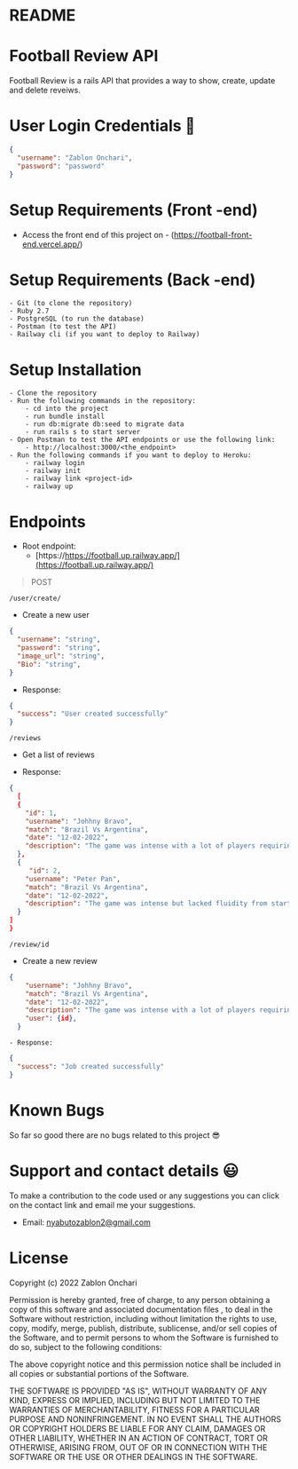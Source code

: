 # README

# Football Review API

Football Review is a rails API that provides a way to show, create, update and delete reveiws. 


# User Login Credentials 🔑

```json
{
  "username": "Zablon Onchari",
  "password": "password"
}
```

# Setup Requirements (Front -end)

   - Access the front end of this project on - (https://football-front-end.vercel.app/) 

# Setup Requirements (Back -end)

    - Git (to clone the repository)
    - Ruby 2.7
    - PostgreSQL (to run the database)
    - Postman (to test the API)
    - Railway cli (if you want to deploy to Railway)

# Setup Installation

    - Clone the repository
    - Run the following commands in the repository:
        - cd into the project
        - run bundle install
        - run db:migrate db:seed to migrate data
        - run rails s to start server
    - Open Postman to test the API endpoints or use the following link:
        - http://localhost:3000/<the_endpoint>
    - Run the following commands if you want to deploy to Heroku:
        - railway login
        - railway init
        - railway link <project-id>
        - railway up

# Endpoints

- Root endpoint:
  - [https://https://football.up.railway.app/](https://football.up.railway.app/)

> POST

`/user/create/`

- Create a new user

```json
{
  "username": "string",
  "password": "string",
  "image_url": "string",
  "Bio": "string",
}
```

- Response:

```json
{
  "success": "User created successfully"
}
```



`/reviews`

- Get a list of reviews

- Response:

```json
{
  [
  {
    "id": 1,
    "username": "Johhny Bravo",
    "match": "Brazil Vs Argentina",
    "date": "12-02-2022",
    "description": "The game was intense with a lot of players requiring extra minutes to take a breather", 
  },
  {
     "id": 2,
    "username": "Peter Pan",
    "match": "Brazil Vs Argentina",
    "date": "12-02-2022",
    "description": "The game was intense but lacked fluidity from start to end. Wasted my time on it",
  }
]
}
```

`/review/id`

- Create a new review

```json
{
    "username": "Johhny Bravo",
    "match": "Brazil Vs Argentina",
    "date": "12-02-2022",
    "description": "The game was intense with a lot of players requiring extra minutes to take a breather", 
    "user": {id},
  }
```

    - Response:

```json
{
  "success": "Job created successfully"
}
```

# Known Bugs

So far so good there are no bugs related to this project 😎

# Support and contact details 😃

To make a contribution to the code used or any suggestions you can click on the contact link and email me your suggestions.

- Email: nyabutozablon2@gmail.com

# License

Copyright (c) 2022 Zablon Onchari

Permission is hereby granted, free of charge, to any person obtaining a copy of this software and associated documentation files , to deal in the Software without restriction, including without limitation the rights to use, copy, modify, merge, publish, distribute, sublicense, and/or sell copies of the Software, and to permit persons to whom the Software is furnished to do so, subject to the following conditions:

The above copyright notice and this permission notice shall be included in all copies or substantial portions of the Software.

THE SOFTWARE IS PROVIDED "AS IS", WITHOUT WARRANTY OF ANY KIND, EXPRESS OR IMPLIED, INCLUDING BUT NOT LIMITED TO THE WARRANTIES OF MERCHANTABILITY, FITNESS FOR A PARTICULAR PURPOSE AND NONINFRINGEMENT. IN NO EVENT SHALL THE AUTHORS OR COPYRIGHT HOLDERS BE LIABLE FOR ANY CLAIM, DAMAGES OR OTHER LIABILITY, WHETHER IN AN ACTION OF CONTRACT, TORT OR OTHERWISE, ARISING FROM, OUT OF OR IN CONNECTION WITH THE SOFTWARE OR THE USE OR OTHER DEALINGS IN THE SOFTWARE.
